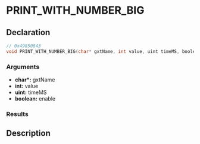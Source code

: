 # PRINT_WITH_NUMBER_BIG

## Declaration
```cpp
// 0x49850843
void PRINT_WITH_NUMBER_BIG(char* gxtName, int value, uint timeMS, boolean enable);
```

### Arguments
- **char\*:** gxtName
- **int:** value
- **uint:** timeMS
- **boolean:** enable

### Results

## Description

